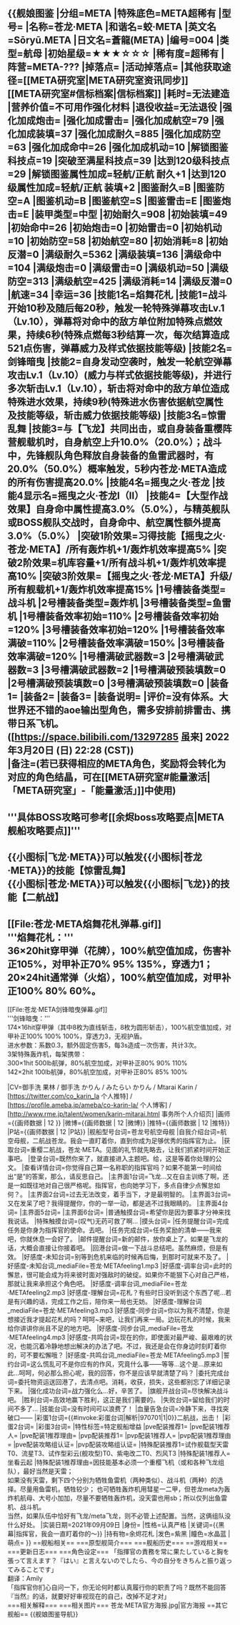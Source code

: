 {{舰娘图鉴 
|分组=META
|特殊底色=META超稀有
|型号=
|名称=苍龙·META
|和谐名=蛟·META
|英文名=Sōryū.META
|日文名=蒼龍(META)
|编号=004
|类型=航母
|初始星级=★★★☆☆☆
|稀有度=超稀有
|阵营=META-???
|掉落点=
|活动掉落点=
|其他获取途径=[[META研究室|META研究室资讯同步]]<br>[[META研究室#信标档案|信标档案]]
|耗时=无法建造
|营养价值=不可用作强化材料
|退役收益=无法退役
|强化加成炮击=
|强化加成雷击=
|强化加成航空=79
|强化加成装填=37
|强化加成耐久=885
|强化加成防空=63
|强化加成命中=26
|强化加成机动=10
|解锁图鉴科技点=19
|突破至满星科技点=39
|达到120级科技点=29
|解锁图鉴属性加成=轻航/正航 耐久+1
|达到120级属性加成=轻航/正航 装填+2
|图鉴耐久=B
|图鉴防空=A
|图鉴机动=B
|图鉴航空=S
|图鉴雷击=E
|图鉴炮击=E
|装甲类型=中型
|初始耐久=908
|初始装填=49
|初始命中=26
|初始炮击=0
|初始雷击=0
|初始机动=10
|初始防空=58
|初始航空=80
|初始消耗=8
|初始反潜=0
|满级耐久=5362
|满级装填=136
|满级命中=104
|满级炮击=0
|满级雷击=0
|满级机动=50
|满级防空=313
|满级航空=425
|满级消耗=14
|满级反潜=0
|航速=34
|幸运=36
|技能1名=焰舞花札
|技能1=战斗开始10秒及随后每20秒，触发一轮特殊弹幕攻击Lv.1（Lv.10），弹幕将对命中的敌方单位附加特殊点燃效果，持续6秒(特殊点燃每3秒结算一次，每次结算造成521点伤害，弹幕威力及样式依据技能等级)
|技能2名=剑锋暗曳
|技能2=自身发动空袭时，触发一轮航空弹幕攻击Lv.1（Lv.10）(威力与样式依据技能等级)，并进行多次斩击Lv.1（Lv.10），斩击将对命中的敌方单位造成特殊进水效果，持续9秒(特殊进水伤害依据航空属性及技能等级，斩击威力依据技能等级)
|技能3名=惊雷乱舞
|技能3=与【飞龙】共同出击，或自身装备重樱阵营舰载机时，自身航空上升10.0%（20.0%）；战斗中，先锋舰队角色释放自身装备的鱼雷武器时，有20.0%（50.0%）概率触发，5秒内苍龙·META造成的所有伤害提高20.0%
|技能4名=摇曳之火·苍龙
|技能4显示名=摇曳之火·苍龙I（II）
|技能4=【大型作战效果】自身命中属性提高3.0%（5.0%），与精英舰队或BOSS舰队交战时，自身命中、航空属性额外提高3.0%（5.0%）
|突破1阶效果=习得技能【摇曳之火·苍龙·META】/所有轰炸机+1/轰炸机效率提高5%
|突破2阶效果=机库容量+1/所有战斗机+1/轰炸机效率提高10%
|突破3阶效果=【摇曳之火·苍龙·META】升级/所有舰载机+1/轰炸机效率提高15%
|1号槽装备类型=战斗机
|2号槽装备类型=轰炸机
|3号槽装备类型=鱼雷机
|1号槽装备效率初始=110%
|2号槽装备效率初始=120%
|3号槽装备效率初始=120%
|1号槽装备效率满破=110%
|2号槽装备效率满破=150%
|3号槽装备效率满破=120%
|1号槽满破武器数=3
|2号槽满破武器数=3
|3号槽满破武器数=2
|1号槽满破预装填数=0
|2号槽满破预装填数=0
|3号槽满破预装填数=0
|装备1=
|装备2=
|装备3=
|装备说明=
|评价=没有体系。大世界还不错的aoe输出型角色，需多安排前排雷击、携带日系飞机。([https://space.bilibili.com/13297285 虽来] 2022年3月20日 (日) 22:28 (CST))<br>
|备注=(若已获得相应的META角色，奖励将会转化为对应的角色结晶，可在[[META研究室#能量激活|「META研究室」-「能量激活」]]中使用)
----
'''具体BOSS攻略可参考[[余烬boss攻略要点|META舰船攻略要点]]'''
----
{{小图标|飞龙·META}}可以触发{{小图标|苍龙·META}}的技能【惊雷乱舞】<br>
{{小图标|苍龙·META}}可以触发{{小图标|飞龙}}的技能【二航战】<br>
----
[[File:苍龙·META焰舞花札弹幕.gif]]<br>
'''焰舞花札：'''<br>
36×20hit穿甲弹（花牌），100%航空值加成，伤害补正105%，对甲补正70% 95% 135%，穿透力1；<br>
20×24hit通常弹（火焰），100%航空值加成，对甲补正100% 80% 60%。
----
[[File:苍龙·META剑锋暗曳弹幕.gif]]<br>
'''剑锋暗曳：'''<br>
174×16hit穿甲弹（其中8枚为直线斩击，8枚为圆形斩击），100%航空值加成，对甲补正100% 100% 100%，穿透力3，无视护盾。<br>
进水参数：系数0.3，额外固定伤害5，每3s造成一次伤害，共计3次。<br>
3架特殊轰炸机，每架携带：<br>
300×1hit 500lb航弹，80%航空加成，对甲补正80% 90% 110%<br>
142×2hit 100lb航弹，80%航空加成，对甲补正80% 85% 100%<br>

|CV=御手洗 果林 / 御手洗 かりん / みたらい かりん / Mtarai Karin / [https://twitter.com/co_karin_la 个人推特] / [https://profile.ameba.jp/ameba/co-karin-la/ 个人博客] / [http://www.rme.jp/talent/women/karin-mitarai.html 事务所个人介绍页]
|画师={{画师数据 | 12 }}
|微博={{画师数据 | 12 |微博}}
|推特={{画师数据 | 12 |推特}}
|P站={{画师数据 | 12 |P站}}
|舰船型号台词=苍龙号航空母舰
|自我介绍台词=航空母舰，二航战苍龙。我会一直盯着你，直到你成为足够优秀的指挥官为止。
|获取台词=重樱二航战，苍龙·META。见面的礼节就先略去，让我们抓紧时间开始正事吧。
|登录台词=既然你来了，就直接进入主题吧。给，这是等着你处理的公文。
|查看详情台词=你觉得自己算一名称职的指挥官吗？如果不能第一时间给出“是”的答案，那么，请反思自己。
|主界面1台词=飞龙…又在自主训练了啊，还是一如既往地对自己很严格呢。指挥官，也向她学习下，多点自律少点懈怠如何？。
|主界面2台词=过去无法改变，着手当下，才是最明智的。
|主界面3台词=又在发呆了吧？我得提醒你，你的一举一动，都是逃不过我眼睛的。
|主界面4台词=
|主界面5台词=
|主界面6台词= 
|普通触摸台词=希望你是因为要事才分神来找我说话。
|特殊触摸台词=(叹气)无药可救了啊…
|摸头台词=
|任务提醒台词=完成任务是你身为指挥官的使命。去吧。
|任务完成台词=任务奖励的清单——我来吧，你就休息一会好了。
|邮件提醒台词=新的邮件，放你桌上了。如果是飞龙的话，大概会直接让你接着吧。
|回港台词=做一下战斗总结吧。虽然麻烦，但是有效。
|好感度-未知台词=别等到危机来临的时候再后悔，到那时可就来不及了。
|好感度-未知台词_mediaFile=苍龙·METAfeeling1.mp3
|好感度-调率台词=此时的懈怠，很可能会成为将来彼时面对强敌时的破绽。如果你不能狠下心对自己严格，那就让我来承担这个角色吧。
|好感度-调率台词_mediaFile=苍龙·METAfeeling2.mp3
|好感度-理解台词=花札？有些时日没听到这个东西了呢…若是有兴趣的话，完成工作之后，陪你来一局也无妨。
|好感度-理解台词_mediaFile=苍龙·METAfeeling3.mp3
|好感度-同步台词=你以为我不清楚，你是想接近我才提起花札的吗？呵呵~来吧，让我们再来一局。边玩花札的时候，我来给你讲讲你尚且不足的地方吧。
|好感度-同步台词_mediaFile=苍龙·METAfeeling4.mp3
|好感度-共鸣台词=现在的你，即使面对最严峻、最艰难的状况，也能沉着冷静地想出解决的办法了吧。不过，我还是会在你身边时刻盯着你的，可不要松懈哦？
|好感度-共鸣台词_mediaFile=苍龙·METAfeeling5.mp3
|誓约台词=这么慌乱可不是你应有的作风，究竟什么事——等等…这个是…原来如此…呵呵，何必那么担心呢，我的回答，你不是应该早就清楚了吗？
|委托完成台词=委托物资运送回港了，去清点吧。消耗，收获，损失，这些都别忘了详细记录下来。
|强化成功台词=战力强化么…好，辛苦了。
|旗舰开战台词=尽快解决战斗吧。
|胜利台词=高效地赢下胜利，这正是我们需要的。
|失败台词=留给我们的时间不多了…
|技能台词=没有时间可以浪费了！
|血量告急台词=冷静下来，寻找突破口——
|彩蛋1台词={{#invoke:彩蛋台词|解析|970701|1|0}}二航战，出击！
|彩蛋2台词=
|彩蛋3台词=
|特性标签=特定舰船增益
|pve配装推荐1=
|pve配装1推荐人=
|pve配装1推荐理由=
|pvp配装推荐1=
|pvp配装1推荐人=
|pvp配装1推荐理由=
|pve配装攻略组认证=
|pvp配装攻略组认证=
|特殊配装推荐1=试作舰载型天雷T0、流星T3、试作型彩云(舰攻型)T0、紫电改二T0、烈风T3
|特殊配装1推荐人=坐看云起
|特殊配装1推荐理由=因技能基本必须一个重樱飞机（或和各种飞龙组队），最好当然是天雷；<br>
如果没有天雷，剩下四个分别为牺牲鱼雷机（两种类似）、战斗机（两种）的选择。尽量用鱼雷机，牺牲较少；
也可牺牲轰炸机用彗星一二甲，但苍龙meta为轰炸机航母、大号小加加，尽量不要牺牲轰炸机，没天雷也用sb；所以仅列出鱼雷机、战斗机。<br>
当然，如果队伍中恰好有飞龙/meta飞龙，则不必管上述配置。当然，这俩组队没什么好处。
|实装日期=2021年09月09日
|身份=
|性格=认真严格
|关键词={{黑幕|指挥官，我会一直盯着你的～}}
|持有物=余烬花札
|发色=紫黑
|瞳色=水晶蓝
|萌点=
}}
==舰船相关==
===原型舰简介===
===舰船历史===
==游戏相关==
===更新日志===
===角色设定===
「指揮官の責務を常に果たしていると胸を張って言えます？『はい』と言えないのでしたら、今の自分をきちんと振り返ってみることです」<br>
翻译：Amily<br>
「指挥官你扪心自问一下，你无论何时都认真履行你的职责了吗？既然不能回答『当然』的话，就要好好审视现在的自己，改掉不足才对」<br>
===相关解释===
===相关图片===
<gallery mode="packed" heights="300px">
苍龙·META官方海报.jpg|官方海报
</gallery>
==其它舰船==
{{舰娘图鉴导航}}